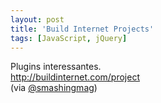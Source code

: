 ```yaml
---
layout: post
title: 'Build Internet Projects'
tags: [JavaScript, jQuery]
---
```


Plugins interessantes.<br>
<http://buildinternet.com/project><br>
(via [@smashingmag](https://twitter.com/smashingmag/status/92956847383908353))
